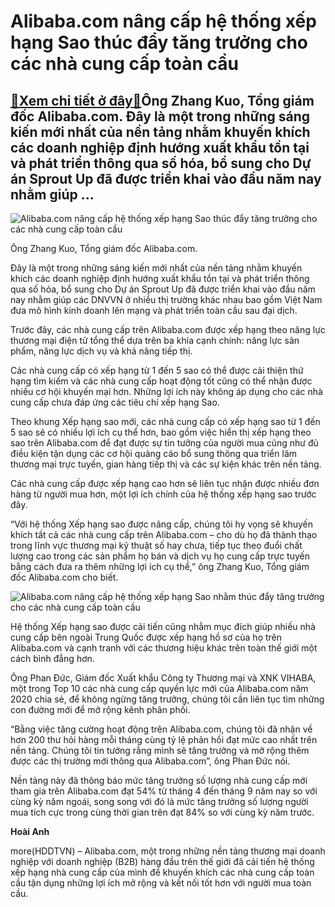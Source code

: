 Alibaba.com nâng cấp hệ thống xếp hạng Sao thúc đẩy tăng trưởng cho các nhà cung cấp toàn cầu
=============================================================================================

[:gift:Xem chi tiết ở đây:gift:](https://hddtvn.com/alibaba-com-nang-cap-he-thong-xep-hang-sao-thuc-day-tang-truong-cho-cac-nha-cung-cap-toan-cau/)Ông Zhang Kuo, Tổng giám đốc Alibaba.com. Đây là một trong những sáng kiến mới nhất của nền tảng nhằm khuyến khích các doanh nghiệp định hướng xuất khẩu tồn tại và phát triển thông qua số hóa, bổ sung cho Dự án Sprout Up đã được triển khai vào đầu năm nay nhằm giúp …
---------------------------------------------------------------------------------------------------------------------------------------------------------------------------------------------------------------------------------------------------------------------------





![Alibaba.com nâng cấp hệ thống xếp hạng Sao thúc đẩy tăng trưởng cho các nhà cung cấp toàn cầu](https://hddtvn.com/wp-content/uploads/2021/01/3528_Ong_Zhang_Kuo_Tong_Giam_doc_Alibaba.com_1.jpg "Alibaba.com nâng cấp hệ thống xếp hạng Sao thúc đẩy tăng trưởng cho các nhà cung cấp toàn cầu")


Ông Zhang Kuo, Tổng giám đốc Alibaba.com.



Đây là một trong những sáng kiến mới nhất của nền tảng nhằm khuyến khích các doanh nghiệp định hướng xuất khẩu tồn tại và phát triển thông qua số hóa, bổ sung cho Dự án Sprout Up đã được triển khai vào đầu năm nay nhằm giúp các DNVVN ở nhiều thị trường khác nhau bao gồm Việt Nam đưa mô hình kinh doanh lên mạng và phát triển toàn cầu sau đại dịch.


Trước đây, các nhà cung cấp trên Alibaba.com được xếp hạng theo năng lực thương mại điện tử tổng thể dựa trên ba khía cạnh chính: năng lực sản phẩm, năng lực dịch vụ và khả năng tiếp thị.


Các nhà cung cấp có xếp hạng từ 1 đến 5 sao có thể được cải thiện thứ hạng tìm kiếm và các nhà cung cấp hoạt động tốt cũng có thể nhận được nhiều cơ hội khuyến mại hơn. Những lợi ích này không áp dụng cho các nhà cung cấp chưa đáp ứng các tiêu chí xếp hạng Sao.


Theo khung Xếp hạng sao mới, các nhà cung cấp có xếp hạng sao từ 1 đến 5 sao sẽ có nhiều lợi ích cụ thể hơn, bao gồm việc hiển thị xếp hạng theo sao trên Alibaba.com để đạt được sự tin tưởng của người mua cũng như đủ điều kiện tận dụng các cơ hội quảng cáo bổ sung thông qua triển lãm thương mại trực tuyến, gian hàng tiếp thị và các sự kiện khác trên nền tảng.


Các nhà cung cấp được xếp hạng cao hơn sẽ liên tục nhận được nhiều đơn hàng từ người mua hơn, một lợi ích chính của hệ thống xếp hạng sao trước đây.


“Với hệ thống Xếp hạng sao được nâng cấp, chúng tôi hy vọng sẽ khuyến khích tất cả các nhà cung cấp trên Alibaba.com – cho dù họ đã thành thạo trong lĩnh vực thương mại kỹ thuật số hay chưa, tiếp tục theo đuổi chất lượng cao trong các sản phẩm họ bán và dịch vụ họ cung cấp trực tuyến bằng cách đưa ra thêm những lợi ích cụ thể,” ông Zhang Kuo, Tổng giám đốc Alibaba.com cho biết.





![Alibaba.com nâng cấp hệ thống xếp hạng Sao nhằm thúc đẩy tăng trưởng cho các nhà cung cấp toàn cầu](https://hddtvn.com/wp-content/uploads/2021/01/5719_6.18-Intime-1200x675-1.jpg "Alibaba.com nâng cấp hệ thống xếp hạng Sao nhằm thúc đẩy tăng trưởng cho các nhà cung cấp toàn cầu")



Hệ thống Xếp hạng sao được cải tiến cũng nhằm mục đích giúp nhiều nhà cung cấp bên ngoài Trung Quốc được xếp hạng hồ sơ của họ trên Alibaba.com và cạnh tranh với các thương hiệu khác trên toàn thế giới một cách bình đẳng hơn.


Ông Phan Đức, Giám đốc Xuất khẩu Công ty Thương mại và XNK VIHABA, một trong Top 10 các nhà cung cấp quyền lực mới của Alibaba.com năm 2020 chia sẻ, để không ngừng tăng trưởng, chúng tôi cần liên tục tìm những con đường mới để mở rộng kênh phân phối.


“Bằng việc tăng cường hoạt động trên Alibaba.com, chúng tôi đã nhận về hơn 200 thư hỏi hàng mỗi tháng cùng tỷ lệ phản hồi đạt mức cao nhất trên nền tảng. Chúng tôi tin tưởng rằng mình sẽ tăng trưởng và mở rộng thêm được các thị trường mới thông qua Alibaba.com”, ông Phan Đức nói.


Nền tảng này đã thông báo mức tăng trưởng số lượng nhà cung cấp mới tham gia trên Alibaba.com đạt 54% từ tháng 4 đến tháng 9 năm nay so với cùng kỳ năm ngoái, song song với đó là mức tăng trưởng số lượng người mua tích cực trong cùng thời gian trên đạt 84% so với cùng kỳ năm trước.




**Hoài Anh**



more(HDDTVN) – Alibaba.com, một trong những nền tảng thương mại doanh nghiệp với doanh nghiệp (B2B) hàng đầu trên thế giới đã cải tiến hệ thống xếp hạng nhà cung cấp của mình để khuyến khích các nhà cung cấp toàn cầu tận dụng những lợi ích mở rộng và kết nối tốt hơn với người mua toàn cầu.

